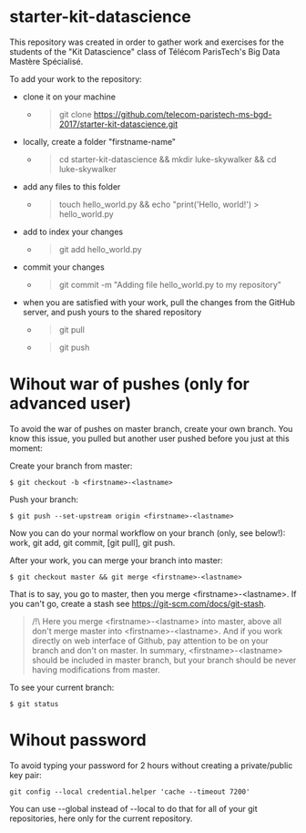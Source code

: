 # starter-kit-datascience

This repository was created in order to gather work and exercises for the students of the "Kit Datascience" class of Télécom ParisTech's Big Data Mastère Spécialisé.

To add your work to the repository:
 - clone it on your machine 
    - > git clone https://github.com/telecom-paristech-ms-bgd-2017/starter-kit-datascience.git
 - locally, create a folder "firstname-name"
    - > cd starter-kit-datascience && mkdir luke-skywalker && cd luke-skywalker
 - add any files to this folder
    - > touch hello_world.py && echo "print('Hello, world!') > hello_world.py
 - add to index your changes
    - > git add hello_world.py
 - commit your changes
    - > git commit -m "Adding file hello_world.py to my repository"
 - when you are satisfied with your work, pull the changes from the GitHub server, and push yours to the shared repository
    - > git pull
    - > git push

# Wihout war of pushes (only for advanced user)

To avoid the war of pushes on master branch, create your own branch. You know this issue, you pulled but another user pushed before you just at this moment:

Create your branch from master:

~~~
$ git checkout -b <firstname>-<lastname>
~~~

Push your branch:

~~~
$ git push --set-upstream origin <firstname>-<lastname>
~~~

Now you can do your normal workflow on your branch (only, see below!): work, git add, git commit, [git pull], git push.

After your work, you can merge your branch into master:

~~~
$ git checkout master && git merge <firstname>-<lastname>
~~~

That is to say, you go to master, then you merge \<firstname\>-\<lastname\>. If you can't go, create a stash see https://git-scm.com/docs/git-stash.

> /!\ Here you merge \<firstname\>-\<lastname\> into master, above all don't merge master into \<firstname\>-\<lastname\>. 
> And if you work directly on web interface of Github, pay attention to be on your branch and don't on master.
> In summary, \<firstname\>-\<lastname\> should be included in master branch, but your branch should be never having
> modifications from master.

To see your current branch:

~~~
$ git status
~~~

# Wihout password  

To avoid typing your password for 2 hours without creating a private/public key pair:

~~~
git config --local credential.helper 'cache --timeout 7200'
~~~

You can use --global instead of --local to do that for all of your git repositories, here only for the current repository.




